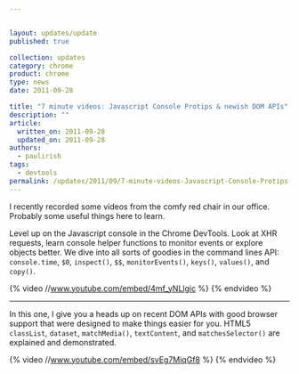 ```yaml
---


layout: updates/update
published: true

collection: updates
category: chrome
product: chrome
type: news
date: 2011-09-28

title: "7 minute videos: Javascript Console Protips & newish DOM APIs"
description: ""
article:
  written_on: 2011-09-28
  updated_on: 2011-09-28
authors:
  - paulirish
tags:
  - devtools
permalink: /updates/2011/09/7-minute-videos-Javascript-Console-Protips-newish-DOM-APIs.html
---
```

<p>I recently recorded some videos from the comfy red chair in our office. Probably some useful things here to learn.</p>

<p>Level up on the Javascript console in the Chrome DevTools. Look at XHR requests, learn console helper functions to monitor events or explore objects better. We dive into all sorts of goodies in the command lines API: <code>console.time</code>, <code>$0</code>, <code>inspect()</code>, <code>$$</code>, <code>monitorEvents()</code>, <code>keys()</code>, <code>values()</code>, and <code>copy()</code>.</p>

{% video //www.youtube.com/embed/4mf_yNLlgic %} {% endvideo %}

<hr>

<p>In this one, I give you a heads up on recent DOM APIs with good browser support that were designed to make things easier for you. HTML5 <code>classList</code>, <code>dataset</code>, <code>matchMedia()</code>, <code>textContent</code>, and <code>matchesSelector()</code> are explained and demonstrated.</p>

{% video //www.youtube.com/embed/svEg7MiqGf8 %} {% endvideo %}

